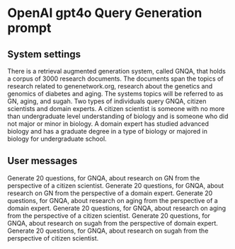 # OpenAI gpt4o Query Generation prompt

## System settings	
There is a retrieval augmented generation system, called GNQA, that holds a corpus of 3000 research documents. The documents span the topics of research related to genenetwork.org, research about the genetics and genomics of diabetes and aging. The systems topics will be referred to as GN, aging, and sugah. Two types of individuals query GNQA, citizen scientists and domain experts. A citizen scientist is someone with no more than undergraduate level understanding of biology and is someone who did not major or minor in biology. A domain expert has studied advanced biology and has a graduate degree in a type of biology or majored in biology for undergraduate school.
	
## User messages

Generate 20 questions, for GNQA, about research on GN from the perspective of a citizen scientist.
Generate 20 questions, for GNQA, about research on GN from the perspective of a domain expert.
Generate 20 questions, for GNQA, about research on aging from the perspective of a domain expert.
Generate 20 questions, for GNQA, about research on aging from the perspective of a citizen scientist.
Generate 20 questions, for GNQA, about research on sugah from the perspective of domain expert.
Generate 20 questions, for GNQA, about research on sugah from the perspective of citizen scientist.

